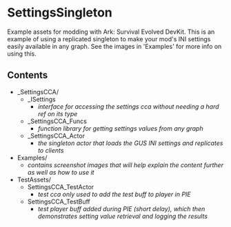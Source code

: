 # SettingsSingleton
 Example assets for modding with Ark: Survival Evolved DevKit. This is an example of using a replicated singleton to make your mod's INI settings easily available in any graph. See the images in 'Examples' for more info on using this.

## Contents
- _SettingsCCA/
  - _ISettings
    - _interface for accessing the settings cca without needing a hard ref on its type_
  - _SettingsCCA_Funcs
    - _function library for getting settings values from any graph_
  - _SettingsCCA_Actor
    - _the singleton actor that loads the GUS INI settings and replicates to clients_
- Examples/
  - _contains screenshot images that will help explain the content further as well as how to use it_
- TestAssets/
  - SettingsCCA_TestActor
    - _test cca only used to add the test buff to player in PIE_
  - SettingsCCA_TestBuff
    - _test player buff added during PIE (short delay), which then demonstrates setting value retrieval and logging the results_

